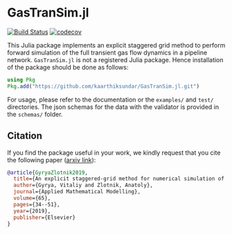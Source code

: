 # GasTranSim.jl

[![Build Status](https://github.com/kaarthiksundar/GasTranSim.jl/workflows/CI/badge.svg?branch=master)](https://github.com/kaarthiksundar/GasTranSim.jl/actions?query=workflow%3ACI) 
[![codecov](https://codecov.io/gh/kaarthiksundar/GasTranSim.jl/branch/master/graph/badge.svg)](https://codecov.io/gh/kaarthiksundar/GasTranSim.jl)
<!-- [![](https://img.shields.io/badge/docs-latest-blue.svg)](https://sujeevraja.github.io/PolyhedralRelaxations.jl/stable/) -->

This Julia package implements an explicit staggered grid method to perform forward simulation of the full transient gas flow dynamics in a pipeline network. 
``GasTranSim.jl`` is not a registered Julia package. Hence installation of the package should be done as follows:

```julia 
using Pkg
Pkg.add("https://github.com/kaarthiksundar/GasTranSim.jl.git")
```

For usage, please refer to the documentation or the ``examples/`` and ``test/`` directories. The json schemas for the data with the validator is provided in the ``schemas/`` folder. 

## Citation
If you find the package useful in your work, we kindly request that you cite the following paper ([arxiv link](https://arxiv.org/abs/1803.00418)): 

```bibtex
@article{GyryaZlotnik2019,
  title={An explicit staggered-grid method for numerical simulation of large-scale natural gas pipeline networks},
  author={Gyrya, Vitaliy and Zlotnik, Anatoly},
  journal={Applied Mathematical Modelling},
  volume={65},
  pages={34--51},
  year={2019},
  publisher={Elsevier}
}
```